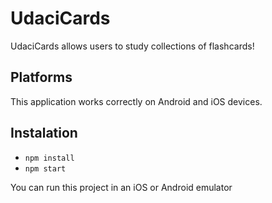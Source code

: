 # UdaciCards

UdaciCards allows users to study collections of flashcards!

## Platforms

This application works correctly on Android and iOS devices.

## Instalation

-  `npm install`
-  `npm start`

You can run this project in an iOS or Android emulator
